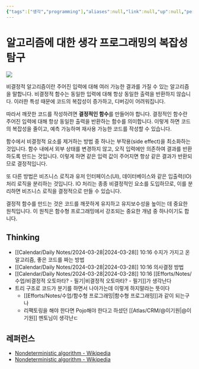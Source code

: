 ```yaml
---
{"tags":["생각","programming"],"aliases":null,"link":null,"up":null,"persona":"[[🔥 Programming && Develop]]","index":null,"related":["[[@노수지]]"],"date_created":"2024-03-28","date_modified":"2024-03-28","dg-publish":true,"permalink":"/encounters//","dgPassFrontmatter":true,"noteIcon":"1","created":"2024-03-28T10:16:16.816+09:00","updated":"2024-03-28T10:26:19.213+09:00"}
---
```


# 알고리즘에 대한 생각 프로그래밍의 복잡성 탐구

![](https://i.imgur.com/zQKCD9T.png)

비결정적 알고리즘이란 주어진 입력에 대해 여러 가능한 결과를 가질 수 있는 알고리즘을 말합니다. 비결정적 함수는 동일한 입력에 대해 항상 동일한 출력을 반환하지 않습니다. 이러한 특성 때문에 코드의 복잡성이 증가하고, 디버깅이 어려워집니다.

따라서 깨끗한 코드를 작성하려면 **결정적인 함수**를 만들어야 합니다. 결정적인 함수란 주어진 입력에 대해 항상 동일한 출력을 반환하는 함수를 의미합니다. 이렇게 하면 코드의 복잡성을 줄이고, 예측 가능하며 재사용 가능한 코드를 작성할 수 있습니다.

함수에서 비결정적 요소를 제거하는 방법 중 하나는 부작용(side effect)을 최소화하는 것입니다. 함수 내에서 외부 상태를 변경하지 않고, 오직 입력에만 의존하여 결과를 반환하도록 만드는 것입니다. 이렇게 하면 같은 입력 값이 주어지면 항상 같은 결과가 반환되므로 결정적입니다.

또 다른 방법은 비즈니스 로직과 유저 인터페이스(UI), 데이터베이스와 같은 입출력(IO) 처리 로직을 분리하는 것입니다. IO 처리는 종종 비결정적인 요소를 도입하므로, 이를 분리하면 비즈니스 로직을 결정적으로 만들 수 있습니다.

결정적 함수를 만드는 것은 코드를 깨끗하게 유지하고 유지보수성을 높이는 데 중요한 원칙입니다. 이 원칙은 함수형 프로그래밍에서 강조되는 중요한 개념 중 하나이기도 합니다.


## Thinking
- [[Calendar/Daily Notes/2024-03-28\|2024-03-28]] 10:16 수지가 가지고 온 알고리즘, 좋은 코드를 짜는 방법
- [[Calendar/Daily Notes/2024-03-28\|2024-03-28]] 10:16 의사결정 방법
- [[Calendar/Daily Notes/2024-03-28\|2024-03-28]] 10:16 [[Efforts/Notes/수업/비결정적 오토마타? - 필기\|비결정적 오토마타? - 필기]]가 생각난다
- 트리 구조로 코드가 분기를 하면서 나아가는데 이렇게 하지말라는 뜻이다
	- [[Efforts/Notes/수업/함수형 프로그래밍\|함수형 프로그래밍]]과 같이 되는구나
	- 리팩토링을 해야 한다면 Pojo해야 한다고 하셨던 [[Atlas/CRM/@이기원\|@이기원]] 멘토님이 생각난ㄷ
## 레퍼런스
- [Nondeterministic algorithm - Wikipedia](https://en.wikipedia.org/wiki/Nondeterministic_algorithm)
- [Nondeterministic algorithm - Wikipedia](https://en.wikipedia.org/wiki/Nondeterministic_algorithm)

